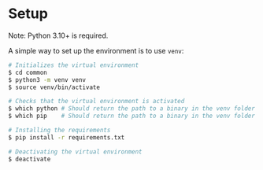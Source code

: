 # Setup

Note: Python 3.10+ is required.

A simple way to set up the environment is to use `venv`:

```sh
# Initializes the virtual environment
$ cd common
$ python3 -m venv venv
$ source venv/bin/activate

# Checks that the virtual environment is activated
$ which python # Should return the path to a binary in the venv folder
$ which pip    # Should return the path to a binary in the venv folder

# Installing the requirements
$ pip install -r requirements.txt

# Deactivating the virtual environment
$ deactivate
```
